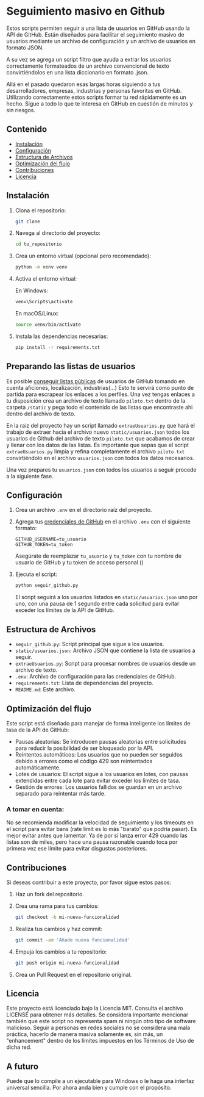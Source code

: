 # Seguimiento masivo en Github

Estos scripts permiten seguir a una lista de usuarios en GitHub usando la API de GitHub. Están diseñados para facilitar el seguimiento masivo de usuarios mediante un archivo de configuración y un archivo de usuarios en formato JSON.

A su vez se agrega un script filtro que ayuda a extrar los usuarios correctamente formateados de un archivo convencional de texto convirtiéndolos en una lista diccionario en formato .json.

Allá en el pasado quedaron esas largas horas siguiendo a tus desarrolladores, empresas, industrias y personas favoritas en GitHub. Utilizando correctamente estos scripts formar tu red rápidamente es un hecho. Sigue a todo lo que te interesa en GitHub en cuestión de minutos y sin riesgos.

## Contenido

- [Instalación](#instalación)
- [Configuración](#configuración)
- [Estructura de Archivos](#estructura-de-archivos)
- [Optimización del flujo](#optimización-del-flujo)
- [Contribuciones](#contribuciones)
- [Licencia](#licencia)

## Instalación

1. Clona el repositorio:

   ```bash
   git clone 
   ```

2. Navega al directorio del proyecto:

   ```bash
   cd tu_repositorio
   ```

3. Crea un entorno virtual (opcional pero recomendado):

   ```bash
   python -m venv venv
   ```

4. Activa el entorno virtual:

   En Windows:
   ```bash
   venv\Scripts\activate
   ```

   En macOS/Linux:
   ```bash
   source venv/bin/activate
   ```

5. Instala las dependencias necesarias:

   ```bash
   pip install -r requirements.txt
   ```

## Preparando las listas de usuarios

   Es posible [conseguir listas públicas](https://github.com/best-of-lists/best-of) de usuarios de GitHub tomando en cuenta aficiones, localización, industrias(...) Esto te servirá como punto de partida para escrapear los enlaces a los perfiles. Una vez tengas enlaces a tu disposición crea un archivo de texto llamado `piloto.txt` dentro de la carpeta `/static` y pega todo el contenido de las listas que encontraste ahi dentro del archivo de texto.
   
   En la raiz del proyecto hay un script llamado `extraeUsuarios.py` que hará el trabajo de extraer hacia el archivo nuevo `static/usuarios.json` todos los usuarios de Github del archivo de texto `piloto.txt` que acabamos de crear y llenar con los datos de las listas. Es importante que sepas que el script `extraeUsuarios.py` limpia y refina completamente el archivo `piloto.txt` convirtiéndolo en el archivo `usuarios.json` con todos los datos necesarios.

   Una vez prepares tu `usuarios.json` con todos los usuarios a seguir procede a la siguiente fase.


## Configuración

1. Crea un archivo `.env` en el directorio raíz del proyecto.

2. Agrega tus [credenciales de GitHub](https://github.com/settings/tokens) en el archivo `.env` con el siguiente formato:

   ```env
   GITHUB_USERNAME=tu_usuario
   GITHUB_TOKEN=tu_token
   ```

   Asegúrate de reemplazar `tu_usuario` y `tu_token` con tu nombre de usuario de GitHub y tu token de acceso personal ()

3. Ejecuta el script:

   ```bash
   python seguir_github.py
   ```

   El script seguirá a los usuarios listados en `static/usuarios.json` uno por uno, con una pausa de 1 segundo entre cada solicitud para evitar exceder los límites de la API de GitHub.

## Estructura de Archivos

- `seguir_github.py`: Script principal que sigue a los usuarios.
- `static/usuarios.json`: Archivo JSON que contiene la lista de usuarios a seguir.
- `extraeUsuarios.py`: Script para procesar nombres de usuarios desde un archivo de texto.
- `.env`: Archivo de configuración para las credenciales de GitHub.
- `requirements.txt`: Lista de dependencias del proyecto.
- `README.md`: Este archivo.

## Optimización del flujo
Este script está diseñado para manejar de forma inteligente los límites de tasa de la API de GitHub:

- Pausas aleatorias: Se introducen pausas aleatorias entre solicitudes para reducir la posibilidad de ser bloqueado por la API.
- Reintentos automáticos: Los usuarios que no pueden ser seguidos debido a errores como el código 429 son reintentados automáticamente.
- Lotes de usuarios: El script sigue a los usuarios en lotes, con pausas extendidas entre cada lote para evitar exceder los límites de tasa.
- Gestión de errores: Los usuarios fallidos se guardan en un archivo separado para reintentar más tarde.

### A tomar en cuenta:

No se recomienda modificar la velocidad de seguimiento y los timeouts en el script para evitar bans (rate limit es lo más "barato" que podría pasar). Es mejor evitar antes que lamentar. Ya de por sí lanza error 429 cuando las listas son de miles, pero hace una pausa razonable cuando toca por primera vez ese límite para evitar disgustos posteriores.

## Contribuciones

Si deseas contribuir a este proyecto, por favor sigue estos pasos:

1. Haz un fork del repositorio.

2. Crea una rama para tus cambios:

   ```bash
   git checkout -b mi-nueva-funcionalidad
   ```

3. Realiza tus cambios y haz commit:

   ```bash
   git commit -am 'Añade nueva funcionalidad'
   ```

4. Empuja los cambios a tu repositorio:

   ```bash
   git push origin mi-nueva-funcionalidad
   ```

5. Crea un Pull Request en el repositorio original.

## Licencia

Este proyecto está licenciado bajo la Licencia MIT. Consulta el archivo LICENSE para obtener más detalles. Se considera importante mencionar también que este script no representa spam ni ningún otro tipo de software malicioso. Seguir a personas en redes sociales no se considera una mala práctica, hacerlo de manera masiva solamente es, sin más, un "enhancement" dentro de los límites impuestos en los Términos de Uso de dicha red.

## A futuro
Puede que lo compile a un ejecutable para Windows o le haga una interfaz universal sencilla. Por ahora anda bien y cumple con el propósito.